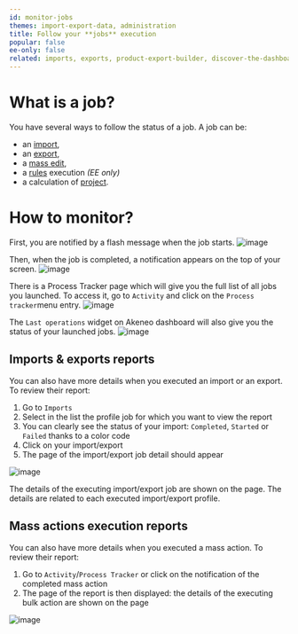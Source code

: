 ```yaml
---
id: monitor-jobs
themes: import-export-data, administration
title: Follow your **jobs** execution
popular: false
ee-only: false
related: imports, exports, product-export-builder, discover-the-dashboard, what-is-a-rule, what-is-a-project, product-mass-actions
---
```


# What is a job?

You have several ways to follow the status of a job. A job can be:
- an [import](imports.html),
- an [export](exports.html),
- a [mass edit](product-mass-actions.html),
- a [rules](what-is-a-rule.html) execution _(EE only)_
- a calculation of [project](what-is-a-project.html).

# How to monitor?
First, you are notified by a flash message when the job starts.
![image](../img/Settings_Calculation1.png)

Then, when the job is completed, a notification appears on the top of your screen.
![image](../img/Settings_Calculation2.png)

There is a Process Tracker page which will give you the full list of all jobs you launched. To access it, go to `Activity` and click on the `Process tracker`menu entry.
![image](../img/Settings_Calculation3.png)

The `Last operations` widget on Akeneo dashboard will also give you the status of your launched jobs.
![image](../img/Dashboard_Calculation4.png)

## Imports & exports reports

You can also have more details when you executed an import or an export. To review their report:
1.  Go to `Imports`
2.  Select in the list the profile job for which you want to view the report
2.  You can clearly see the status of your import: `Completed`, `Started` or `Failed` thanks to a color code
1.  Click on your import/export
1.  The page of the import/export job detail should appear

![image](../img/Exports_Calculation5.png)

The details of the executing import/export job are shown on the page. The details are related to each executed import/export profile.

## Mass actions execution reports

You can also have more details when you executed a mass action. To review their report:
1.  Go to `Activity`/`Process Tracker` or click on the notification of the completed mass action
1.  The page of the report is then displayed: the details of the executing bulk action are shown on the page

![image](../img/Dashboard_Calculation6.png)
